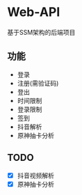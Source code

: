 # Web-API

基于SSM架构的后端项目

## 功能

- 登录
- 注册(需验证码)
- 登出
- 时间限制
- 登录限制
- 签到
- 抖音解析
- 原神抽卡分析

## TODO

- [x] 抖音视频解析
- [x] 原神抽卡分析
